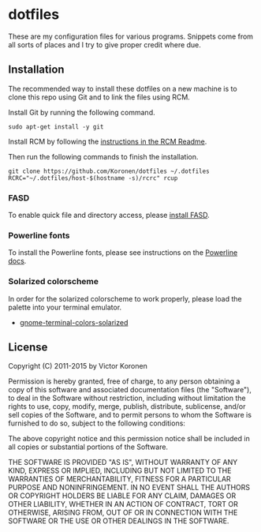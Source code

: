 # dotfiles

These are my configuration files for various programs.
Snippets come from all sorts of places and I try to give
proper credit where due.

## Installation

The recommended way to install these dotfiles on a new machine is to clone this
repo using Git and to link the files using RCM.

Install Git by running the following command.

    sudo apt-get install -y git

Install RCM by following the [instructions in the RCM
Readme](https://github.com/thoughtbot/rcm#Installation).

Then run the following commands to finish the installation.

    git clone https://github.com/Koronen/dotfiles ~/.dotfiles
    RCRC="~/.dotfiles/host-$(hostname -s)/rcrc" rcup

### FASD

To enable quick file and directory access, please [install FASD](https://github.com/clvv/fasd).

### Powerline fonts

To install the Powerline fonts, please see instructions on the
[Powerline docs](https://powerline.readthedocs.org/en/latest/installation/linux.html#font-installation).

### Solarized colorscheme

In order for the solarized colorscheme to work properly,
please load the palette into your terminal emulator.

 * [gnome-terminal-colors-solarized](https://github.com/sigurdga/gnome-terminal-colors-solarized)

## License

Copyright (C) 2011-2015 by Victor Koronen

Permission is hereby granted, free of charge, to any person obtaining a copy
of this software and associated documentation files (the "Software"), to deal
in the Software without restriction, including without limitation the rights
to use, copy, modify, merge, publish, distribute, sublicense, and/or sell
copies of the Software, and to permit persons to whom the Software is
furnished to do so, subject to the following conditions:

The above copyright notice and this permission notice shall be included in
all copies or substantial portions of the Software.

THE SOFTWARE IS PROVIDED "AS IS", WITHOUT WARRANTY OF ANY KIND, EXPRESS OR
IMPLIED, INCLUDING BUT NOT LIMITED TO THE WARRANTIES OF MERCHANTABILITY,
FITNESS FOR A PARTICULAR PURPOSE AND NONINFRINGEMENT. IN NO EVENT SHALL THE
AUTHORS OR COPYRIGHT HOLDERS BE LIABLE FOR ANY CLAIM, DAMAGES OR OTHER
LIABILITY, WHETHER IN AN ACTION OF CONTRACT, TORT OR OTHERWISE, ARISING FROM,
OUT OF OR IN CONNECTION WITH THE SOFTWARE OR THE USE OR OTHER DEALINGS IN
THE SOFTWARE.
